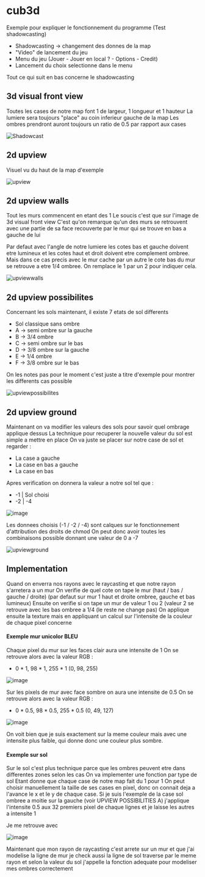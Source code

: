 # cub3d

Exemple pour expliquer le fonctionnement du programme (Test shadowcasting)
- Shadowcasting -> changement des donnes de la map
- "Video" de lancement du jeu
- Menu du jeu (Jouer - Jouer en local ? - Options - Credit)
- Lancement du choix selectionne dans le menu

Tout ce qui suit en bas concerne le shadowcasting

## 3d visual front view

Toutes les cases de notre map font 1 de largeur, 1 longueur et 1 hauteur
La lumiere sera toujours "place" au coin inferieur gauche de la map
Les ombres prendront auront toujours un ratio de 0.5 par rapport aux cases

![Shadowcast](https://user-images.githubusercontent.com/59654989/161366776-bbd7334f-4beb-4127-8500-6eedc2a9808c.png)

## 2d upview

Visuel vu du haut de la map d'exemple

![upview](https://user-images.githubusercontent.com/59654989/161366904-b528fea2-bc7f-425f-a3bb-c81396023b60.png)

## 2d upview walls

Tout les murs commencent en etant des 1
Le soucis c'est que sur l'image de 3d visual front view
C'est qu'on remarque qu'un des murs se retrouvent avec une partie de sa face
recouverte par le mur qui se trouve en bas a gauche de lui

Par defaut avec l'angle de notre lumiere les cotes bas et gauche doivent etre lumineux
et les cotes haut et droit doivent etre complement ombree.
Mais dans ce cas precis avec le mur cache par un autre le cote bas du mur se retrouve a etre
1/4 ombree. On remplace le 1 par un 2 pour indiquer cela.

![upviewwalls](https://user-images.githubusercontent.com/59654989/161366913-3babb6cc-e52d-41a0-bab5-c519f4ea4414.png)

## 2d upview possibilites

Concernant les sols maintenant, il existe 7 etats de sol differents 

- Sol classique sans ombre
- A -> semi ombre sur la gauche
- B -> 3/4 ombre
- C -> semi ombre sur le bas
- D -> 3/8 ombre sur la gauche
- E -> 1/4 ombre
- F -> 3/8 ombre sur le bas

On les notes pas pour le moment c'est juste a titre d'exemple pour montrer les differents cas possible

![upviewpossibilites](https://user-images.githubusercontent.com/59654989/161367419-76ea6a7e-6fb7-4c1b-9b6a-72abe66bca6f.png)

## 2d upview ground

Maintenant on va modifier les valeurs des sols pour savoir quel ombrage applique dessus
La technique pour recuperer la nouvelle valeur du sol est simple a mettre en place
On va juste se placer sur notre case de sol et regarder :
- La case a gauche
- La case en bas a gauche
- La case en bas

Apres verification on donnera la valeur a notre sol tel que :
- -1 | Sol choisi
- -2 | -4
 
![image](https://user-images.githubusercontent.com/59654989/161367719-1fdddb3f-572e-4c36-a7cf-f787bf110a9f.png)

Les donnees choisis (-1 / -2 / -4) sont calques sur le fonctionnement d'attribution des droits de chmod
On peut donc avoir toutes les combinaisons possible donnant une valeur de 0 a -7

![upviewground](https://user-images.githubusercontent.com/59654989/161367816-47056c3e-d5a4-44b7-a623-bb370682466c.png)

## Implementation

Quand on enverra nos rayons avec le raycasting et que notre rayon s'arretera a un mur
On verifie de quel cote on tape le mur (haut / bas / gauche / droite)
(par defaut sur mur 1 haut et droite ombree, gauche et bas lumineux)
Ensuite on verifie si on tape un mur de valeur 1 ou 2
(valeur 2 se retrouve avec les bas ombree a 1/4 (le reste ne change pas)
On applique ensuite la texture mais en appliquant un calcul sur l'intensite de la couleur de chaque pixel concerne

#### Exemple mur unicolor BLEU
Chaque pixel du mur sur les faces clair aura une intensite de 1
On se retrouve alors avec la valeur RGB : 
- 0 * 1, 98 * 1, 255 * 1 (0, 98, 255)

![image](https://user-images.githubusercontent.com/59654989/161368079-a1b61e6e-6cbf-4a69-8cda-3ecd71c15b1b.png)

Sur les pixels de mur avec face sombre on aura une intensite de 0.5
On se retrouve alors avec la valeur RGB : 
- 0 * 0.5, 98 * 0.5, 255 * 0.5 (0, 49, 127)

![image](https://user-images.githubusercontent.com/59654989/161368181-6f99a2d8-57bf-410c-befa-3414e442bbab.png)

On voit bien que je suis exactement sur la meme couleur mais avec une intensite plus faible, qui donne donc
une couleur plus sombre.

#### Exemple sur sol

Sur le sol c'est plus technique parce que les ombres peuvent etre dans differentes zones selon les cas
On va implementer une fonction par type de sol
Etant donne que chaque case de notre map fait du 1 pour 1
On peut choisir manuellement la taille de ses cases en pixel, donc on connait deja a l'avance le x et le y
de chaque case.
Si je suis l'exemple de la case sol ombree a moitie sur la gauche (voir UPVIEW POSSIBILITIES A)
j'applique l'intensite 0.5 aux 32 premiers pixel de chaque lignes et je laisse les autres a intensite 1

Je me retrouve avec 

![image](https://user-images.githubusercontent.com/59654989/161368378-aba5d5d5-af50-435a-92ea-9e8d9886597c.png)

Maintenant que mon rayon de raycasting c'est arrete sur un mur et que j'ai modelise la ligne de mur
je check aussi la ligne de sol traverse par le meme rayon et selon la valeur du sol j'appelle la fonction adequate
pour modeliser mes ombres correctement
